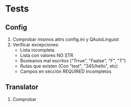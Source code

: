 # Tests

## Config

1. Comprobar mismos attrs config.ini y QAutoLinguist
2. Verificar excepciones:
    - Lista incompleta
    - Lista con valores NO STR
    - Booleanos mal escritos ("Trrue", "Faalse", "F", "T")
    - Rutas que existen (Con "test", "345/hello", etc)
    - Campos en sección REQUIRED incompletos


## Translator

1. Comprobar 

